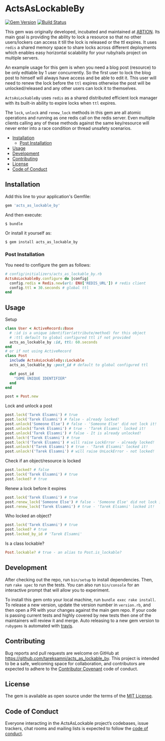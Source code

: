 # ActsAsLockableBy

[![Gem Version](https://badge.fury.io/rb/acts_as_lockable_by.svg)](http://badge.fury.io/rb/acts_as_lockable_by)
[![Build Status](https://travis-ci.com/tareksamni/acts_as_lockable_by.svg?branch=master)](https://travis-ci.com/tareksamni/acts_as_lockable_by)

This gem was originally developed, incubated and maintained at [ABTION](https://abtion.com/). Its main goal is providing the ability to lock a resource so that no other users/lockers can access it till the lock is released or the ttl expires. It uses `redis` a shared memory space to share locks across different deployments which enables easy horizontal scalability for your ruby/rails project on multiple servers.

An example usage for this gem is when you need a blog post (resource) to be only edtiable by 1 user concurrently. So the first user to lock the blog post to himself will always have access and be able to edit it. This user will need to renew the lock before the `ttl` expires otherwise the post will be unlocked/released and any other users can lock it to themselves.

`ActsAsLockableBy` uses `redis` as a shared distributed efficient lock manager with its built-in ability to expire locks when `ttl` expires.

The `lock`, `unlock` and `renew_lock` methods in this gem are all atomic operations and running as one redis call on the redis server. Even multiple clients calling any of these methods against the same key/resource will never enter into a race condition or thread unsafety scenarios.

<!-- START doctoc generated TOC please keep comment here to allow auto update -->
<!-- DON'T EDIT THIS SECTION, INSTEAD RE-RUN doctoc TO UPDATE -->

- [Installation](#installation)
  - [Post Installation](#post-installation)
- [Usage](#usage)
- [Development](#development)
- [Contributing](#contributing)
- [License](#license)
- [Code of Conduct](#code-of-conduct)

<!-- END doctoc generated TOC please keep comment here to allow auto update -->

## Installation

Add this line to your application's Gemfile:

```ruby
gem 'acts_as_lockable_by'
```

And then execute:

    $ bundle

Or install it yourself as:

    $ gem install acts_as_lockable_by

### Post Installation

You need to configure the gem as follows:

```ruby
# config/initializers/acts_as_lockable_by.rb
ActsAsLockableBy.configure do |config|
  config.redis = Redis.new(url: ENV['REDIS_URL']) # redis client
  config.ttl = 30.seconds # global ttl
end
```

## Usage

Setup

```ruby
class User < ActiveRecord::Base
  # :id is a unique identifier(attribute/method) for this object
  # :ttl default to global configured ttl if not provided
  acts_as_lockable_by :id, ttl: 60.seconds
end
# or if not using ActiveRecord
class Post
  include ActsAsLockableBy::Lockable
  acts_as_lockable_by :post_id # default to global configured ttl

  def post_id
    "SOME UNIQUE IDENTIFIER"
  end
end

post = Post.new
```

Lock and unlock a post

```ruby
post.lock('Tarek Elsamni') # true
post.lock('Tarek Elsamni') # false - already locked!
post.unlock('Someone Else') # false - 'Someone Else' did not lock it!
post.unlock('Tarek Elsamni') # true - 'Tarek Elsamni' locked it!
post.unlock('Tarek Elsamni') # false - It is already unlocked!
post.lock!('Tarek Elsamni') # true
post.lock!('Tarek Elsamni') # will raise LockError - already locked!
post.unlock!('Tarek Elsamni') # true - 'Tarek Elsamni' locked it!
post.unlock!('Tarek Elsamni') # will raise UnLockError - not locked!
```

Check if an object/resource is locked

```ruby
post.locked? # false
post.lock('Tarek Elsamni') # true
post.locked? # true
```

Renew a lock before it expires

```ruby
post.lock('Tarek Elsamni') # true
post.renew_lock('Someone Else') # false - 'Someone Else' did not lock it!
post.renew_lock('Tarek Elsamni') # true - 'Tarek Elsamni' locked it!
```

Who locked an object?

```ruby
post.lock('Tarek Elsamni') # true
post.locked? # true
post.locked_by_id # 'Tarek Elsamni'
```

Is a class lockable?

```ruby
Post.lockable? # true - an alias to Post.is_lockable?
```

## Development

After checking out the repo, run `bin/setup` to install dependencies. Then, run `rake spec` to run the tests. You can also run `bin/console` for an interactive prompt that will allow you to experiment.

To install this gem onto your local machine, run `bundle exec rake install`. To release a new version, update the version number in `version.rb`, and then open a PR with your changes against the main gem repo. If your code is passing current tests and highly covered by new tests then one of the maintainers will review it and merge. Auto releasing to a new gem version to `rubygems` is automated with [travis](http://travis-ci.org).

## Contributing

Bug reports and pull requests are welcome on GitHub at https://github.com/tareksamni/acts_as_lockable_by. This project is intended to be a safe, welcoming space for collaboration, and contributors are expected to adhere to the [Contributor Covenant](http://contributor-covenant.org) code of conduct.

## License

The gem is available as open source under the terms of the [MIT License](https://opensource.org/licenses/MIT).

## Code of Conduct

Everyone interacting in the ActsAsLockable project’s codebases, issue trackers, chat rooms and mailing lists is expected to follow the [code of conduct](https://github.com/tareksamni/acts_as_lockable_by/blob/master/CODE_OF_CONDUCT.md).
